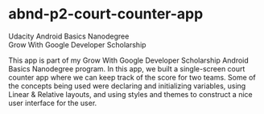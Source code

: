# abnd-p2-court-counter-app

Udacity Android Basics Nanodegree<br />
Grow With Google Developer Scholarship

This app is part of my Grow With Google Developer Scholarship Android Basics Nanodegree program. In this app, we built a single-screen court counter app where we can keep track of the score for two teams. Some of the concepts being used were declaring and initializing variables, using Linear & Relative layouts, and using styles and themes to construct a nice user interface for the user.
